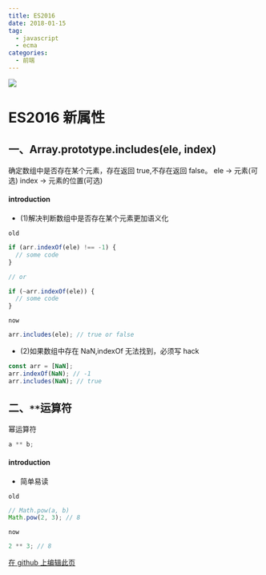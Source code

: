 ```yaml
---
title: ES2016
date: 2018-01-15
tag: 
  - javascript
  - ecma
categories:
  - 前端
---
```


![](/imgs/javascript/theme/ecma.png)

# ES2016 新属性

## 一、Array.prototype.includes(ele, index)

确定数组中是否存在某个元素，存在返回 true,不存在返回 false。
ele -> 元素(可选)
index -> 元素的位置(可选)

#### introduction

* (1)解决判断数组中是否存在某个元素更加语义化

`old`

```javascript
if (arr.indexOf(ele) !== -1) {
  // some code
}

// or

if (~arr.indexOf(ele)) {
  // some code
}
```

`now`

```javascript
arr.includes(ele); // true or false
```

* (2)如果数组中存在 NaN,indexOf 无法找到，必须写 hack

```javascript
const arr = [NaN];
arr.indexOf(NaN); // -1
arr.includes(NaN); // true
```

## 二、`**`运算符

幂运算符

```javascript
a ** b;
```

#### introduction

* 简单易读

`old`

```javascript
// Math.pow(a, b)
Math.pow(2, 3); // 8
```

`now`

```javascript
2 ** 3; // 8
```

[在 github 上编辑此页](https://github.com/Iwouldliketobeapig/hexo-dt/edit/master/source/_posts/Ecma/es7.md)
